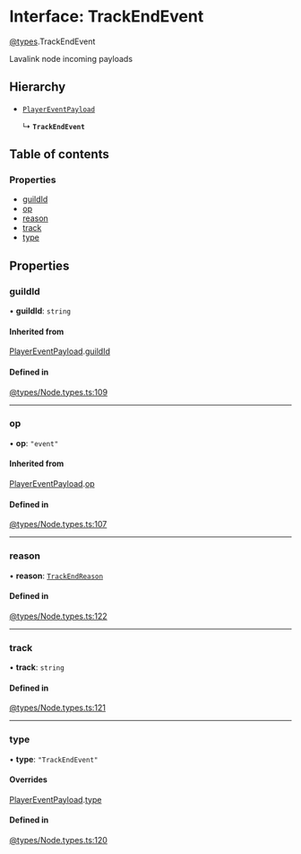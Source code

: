 # Interface: TrackEndEvent

[@types](../types.md).TrackEndEvent

Lavalink node incoming payloads

## Hierarchy

- [`PlayerEventPayload`](types.PlayerEventPayload.md)

  ↳ **`TrackEndEvent`**

## Table of contents

### Properties

- [guildId](types.TrackEndEvent.md#guildid)
- [op](types.TrackEndEvent.md#op)
- [reason](types.TrackEndEvent.md#reason)
- [track](types.TrackEndEvent.md#track)
- [type](types.TrackEndEvent.md#type)

## Properties

### guildId

• **guildId**: `string`

#### Inherited from

[PlayerEventPayload](types.PlayerEventPayload.md).[guildId](types.PlayerEventPayload.md#guildid)

#### Defined in

[@types/Node.types.ts:109](https://github.com/hmes98318/LavaShark/blob/cb14d9b/src/@types/Node.types.ts#L109)

___

### op

• **op**: ``"event"``

#### Inherited from

[PlayerEventPayload](types.PlayerEventPayload.md).[op](types.PlayerEventPayload.md#op)

#### Defined in

[@types/Node.types.ts:107](https://github.com/hmes98318/LavaShark/blob/cb14d9b/src/@types/Node.types.ts#L107)

___

### reason

• **reason**: [`TrackEndReason`](../types.md#trackendreason)

#### Defined in

[@types/Node.types.ts:122](https://github.com/hmes98318/LavaShark/blob/cb14d9b/src/@types/Node.types.ts#L122)

___

### track

• **track**: `string`

#### Defined in

[@types/Node.types.ts:121](https://github.com/hmes98318/LavaShark/blob/cb14d9b/src/@types/Node.types.ts#L121)

___

### type

• **type**: ``"TrackEndEvent"``

#### Overrides

[PlayerEventPayload](types.PlayerEventPayload.md).[type](types.PlayerEventPayload.md#type)

#### Defined in

[@types/Node.types.ts:120](https://github.com/hmes98318/LavaShark/blob/cb14d9b/src/@types/Node.types.ts#L120)
